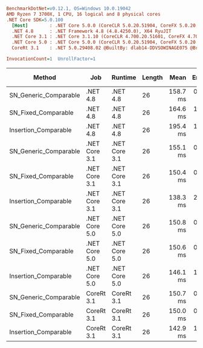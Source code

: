 ``` ini

BenchmarkDotNet=v0.12.1, OS=Windows 10.0.19042
AMD Ryzen 7 3700X, 1 CPU, 16 logical and 8 physical cores
.NET Core SDK=5.0.100
  [Host]        : .NET Core 5.0.0 (CoreCLR 5.0.20.51904, CoreFX 5.0.20.51904), X64 RyuJIT
  .NET 4.8      : .NET Framework 4.8 (4.8.4250.0), X64 RyuJIT
  .NET Core 3.1 : .NET Core 3.1.10 (CoreCLR 4.700.20.51601, CoreFX 4.700.20.51901), X64 RyuJIT
  .NET Core 5.0 : .NET Core 5.0.0 (CoreCLR 5.0.20.51904, CoreFX 5.0.20.51904), X64 RyuJIT
  CoreRt 3.1    : .NET 5.0.29408.02 @BuiltBy: dlab14-DDVSOWINAGE075 @Branch: master @Commit: 4ce1c21ac0d4d1a3b7f7a548214966f69ac9f199, X64 AOT

InvocationCount=1  UnrollFactor=1  

```
|                Method |           Job |       Runtime | Length |     Mean |   Error |  StdDev | Gen 0 | Gen 1 | Gen 2 | Allocated |
|---------------------- |-------------- |-------------- |------- |---------:|--------:|--------:|------:|------:|------:|----------:|
| SN_Generic_Comparable |      .NET 4.8 |      .NET 4.8 |     26 | 158.7 ms | 0.48 ms | 0.42 ms |     - |     - |     - |         - |
|   SN_Fixed_Comparable |      .NET 4.8 |      .NET 4.8 |     26 | 164.6 ms | 1.11 ms | 0.98 ms |     - |     - |     - |         - |
|  Insertion_Comparable |      .NET 4.8 |      .NET 4.8 |     26 | 195.4 ms | 1.49 ms | 1.32 ms |     - |     - |     - |         - |
| SN_Generic_Comparable | .NET Core 3.1 | .NET Core 3.1 |     26 | 155.1 ms | 0.59 ms | 0.53 ms |     - |     - |     - |         - |
|   SN_Fixed_Comparable | .NET Core 3.1 | .NET Core 3.1 |     26 | 150.4 ms | 0.32 ms | 0.28 ms |     - |     - |     - |         - |
|  Insertion_Comparable | .NET Core 3.1 | .NET Core 3.1 |     26 | 138.3 ms | 2.65 ms | 3.53 ms |     - |     - |     - |         - |
| SN_Generic_Comparable | .NET Core 5.0 | .NET Core 5.0 |     26 | 150.8 ms | 0.39 ms | 0.36 ms |     - |     - |     - |         - |
|   SN_Fixed_Comparable | .NET Core 5.0 | .NET Core 5.0 |     26 | 150.6 ms | 0.25 ms | 0.23 ms |     - |     - |     - |         - |
|  Insertion_Comparable | .NET Core 5.0 | .NET Core 5.0 |     26 | 146.1 ms | 1.16 ms | 0.97 ms |     - |     - |     - |         - |
| SN_Generic_Comparable |    CoreRt 3.1 |    CoreRt 3.1 |     26 | 150.7 ms | 0.22 ms | 0.18 ms |     - |     - |     - |         - |
|   SN_Fixed_Comparable |    CoreRt 3.1 |    CoreRt 3.1 |     26 | 150.0 ms | 0.34 ms | 0.30 ms |     - |     - |     - |         - |
|  Insertion_Comparable |    CoreRt 3.1 |    CoreRt 3.1 |     26 | 142.9 ms | 1.85 ms | 1.54 ms |     - |     - |     - |         - |
